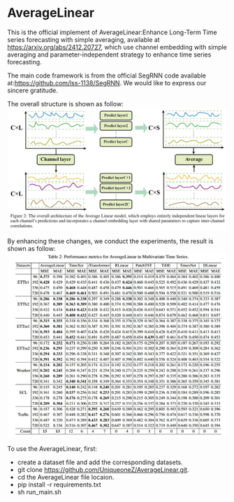# AverageLinear

This is the official implement of AverageLinear:Enhance Long-Term Time series forecasting with simple averaging, available at https://arxiv.org/abs/2412.20727, which use channel embedding with simple averaging and parameter-independent strategy to enhance time series forecasting.


The main code framework is from the official SegRNN code available at:https://github.com/lss-1138/SegRNN. We would like to express our sincere gratitude.


The overall structure is shown as follow:
![](image/overall_structure.jpg)


By enhancing these changes, we conduct the experiments, the result is shown as follow:
![](image/result.jpg)

To use the AverageLinear, first:
- create a dataset file and add the corresponding datasets.
- git clone https://github.com/UniqueoneZ/AverageLinear.git.
- cd the AverageLinear file locaion.
- pip install -r requirements.txt
- sh run_main.sh
